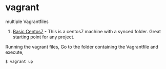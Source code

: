 # vagrant
multiple Vagrantfiles

1. [Basic Centos7](centos7-synced) - 
This is a centos7 machine with a synced folder. Great starting point for any project.


Running the vagrant files,
Go to the folder containing the Vagrantfile and execute,
```bash
$ vagrant up
```